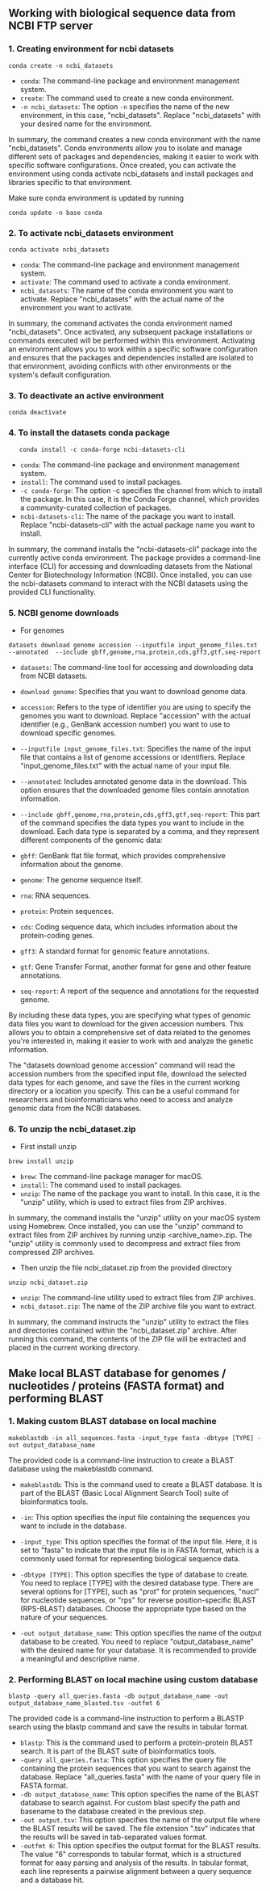 

## Working with biological sequence data from NCBI FTP server

### 1. Creating environment for ncbi datasets

```
conda create -n ncbi_datasets
```
* ```conda```: The command-line package and environment management system.
* ```create```: The command used to create a new conda environment.
* ```-n ncbi_datasets```: The option ```-n``` specifies the name of the new environment, in this case, "ncbi_datasets". Replace "ncbi_datasets" with your desired name for the environment.

In summary, the command creates a new conda environment with the name "ncbi_datasets". Conda environments allow you to isolate and manage different sets of packages and dependencies, making it easier to work with specific software configurations. Once created, you can activate the environment using conda activate ncbi_datasets and install packages and libraries specific to that environment.

Make sure conda environment is updated by running
```
conda update -n base conda
```

### 2. To activate ncbi_datasets environment
```
conda activate ncbi_datasets
```

* ```conda```: The command-line package and environment management system.
* ```activate```: The command used to activate a conda environment.
* ```ncbi_datasets```: The name of the conda environment you want to activate. Replace "ncbi_datasets" with the actual name of the environment you want to activate.

In summary, the command activates the conda environment named "ncbi_datasets". Once activated, any subsequent package installations or commands executed will be performed within this environment. Activating an environment allows you to work within a specific software configuration and ensures that the packages and dependencies installed are isolated to that environment, avoiding conflicts with other environments or the system's default configuration.


### 3. To deactivate an active environment

```
conda deactivate
```
### 4. To install the datasets conda package

```
   conda install -c conda-forge ncbi-datasets-cli
```
* ```conda```: The command-line package and environment management system.
* ```install```: The command used to install packages.
* ```-c conda-forge```: The option -c specifies the channel from which to install the package. In this case, it is the Conda Forge channel, which provides a community-curated collection of packages.
* ```ncbi-datasets-cli```: The name of the package you want to install. Replace "ncbi-datasets-cli" with the actual package name you want to install.

In summary, the command installs the "ncbi-datasets-cli" package into the currently active conda environment. The package provides a command-line interface (CLI) for accessing and downloading datasets from the National Center for Biotechnology Information (NCBI). Once installed, you can use the ncbi-datasets command to interact with the NCBI datasets using the provided CLI functionality.

### 5. NCBI genome downloads

* For genomes

```
datasets download genome accession --inputfile input_genome_files.txt --annotated  --include gbff,genome,rna,protein,cds,gff3,gtf,seq-report
```
* ```datasets```: The command-line tool for accessing and downloading data from NCBI datasets.
* ```download genome```: Specifies that you want to download genome data.
* ```accession```: Refers to the type of identifier you are using to specify the genomes you want to download. Replace "accession" with the actual identifier (e.g., GenBank accession number) you want to use to download specific genomes.
* ```--inputfile input_genome_files.txt```: Specifies the name of the input file that contains a list of genome accessions or identifiers. Replace "input_genome_files.txt" with the actual name of your input file.
* ```--annotated```: Includes annotated genome data in the download. This option ensures that the downloaded genome files contain annotation information.
* ```--include gbff,genome,rna,protein,cds,gff3,gtf,seq-report```: This part of the command specifies the data types you want to include in the download. Each data type is separated by a comma, and they represent different components of the genomic data:

* ```gbff```: GenBank flat file format, which provides comprehensive information about the genome.
* ```genome```: The genome sequence itself.
* ```rna```: RNA sequences.
* ```protein```: Protein sequences.
* ```cds```: Coding sequence data, which includes information about the protein-coding genes.
* ```gff3```: A standard format for genomic feature annotations.
* ```gtf```: Gene Transfer Format, another format for gene and other feature annotations.
* ```seq-report```: A report of the sequence and annotations for the requested genome.

By including these data types, you are specifying what types of genomic data files you want to download for the given accession numbers. This allows you to obtain a comprehensive set of data related to the genomes you're interested in, making it easier to work with and analyze the genetic information.

The "datasets download genome accession" command will read the accession numbers from the specified input file, download the selected data types for each genome, and save the files in the current working directory or a location you specify. This can be a useful command for researchers and bioinformaticians who need to access and analyze genomic data from the NCBI databases.


### 6. To unzip the ncbi_dataset.zip

* First install unzip

```
brew install unzip
```
* ```brew```: The command-line package manager for macOS.
* ```install```: The command used to install packages.
* ```unzip```: The name of the package you want to install. In this case, it is the "unzip" utility, which is used to extract files from ZIP archives.

In summary, the command installs the "unzip" utility on your macOS system using Homebrew. Once installed, you can use the "unzip" command to extract files from ZIP archives by running unzip <archive_name>.zip. The "unzip" utility is commonly used to decompress and extract files from compressed ZIP archives.

* Then unzip the file ncbi_dataset.zip from the provided directory

```
unzip ncbi_dataset.zip
```
* ```unzip```: The command-line utility used to extract files from ZIP archives.
* ```ncbi_dataset.zip```: The name of the ZIP archive file you want to extract.

In summary, the command instructs the "unzip" utility to extract the files and directories contained within the "ncbi_dataset.zip" archive. After running this command, the contents of the ZIP file will be extracted and placed in the current working directory.

## Make local BLAST database for genomes / nucleotides / proteins (FASTA format) and performing BLAST

### 1. Making custom BLAST database on local machine
```
makeblastdb -in all_sequences.fasta -input_type fasta -dbtype [TYPE] -out output_database_name
```
The provided code is a command-line instruction to create a BLAST database using the makeblastdb command.

* ```makeblastdb```: This is the command used to create a BLAST database. It is part of the BLAST (Basic Local Alignment Search Tool) suite of bioinformatics tools.

* ```-in```: This option specifies the input file containing the sequences you want to include in the database.
* ```-input_type```: This option specifies the format of the input file. Here, it is set to "fasta" to indicate that the input file is in FASTA format, which is a commonly used format for representing biological sequence data.
* ```-dbtype [TYPE]```: This option specifies the type of database to create. You need to replace [TYPE] with the desired database type. There are several options for [TYPE], such as "prot" for protein sequences, "nucl" for nucleotide sequences, or "rps" for reverse position-specific BLAST (RPS-BLAST) databases. Choose the appropriate type based on the nature of your sequences.
* ```-out output_database_name```: This option specifies the name of the output database to be created. You need to replace "output_database_name" with the desired name for your database. It is recommended to provide a meaningful and descriptive name.

### 2. Performing BLAST on local machine using custom database

```
blastp -query all_queries.fasta -db output_database_name -out output_database_name_blasted.tsv -outfmt 6
```
The provided code is a command-line instruction to perform a BLASTP search using the blastp command and save the results in tabular format.
* ```blastp```: This is the command used to perform a protein-protein BLAST search. It is part of the BLAST suite of bioinformatics tools.
* ```-query all_queries.fasta```: This option specifies the query file containing the protein sequences that you want to search against the database. Replace "all_queries.fasta" with the name of your query file in FASTA format.
* ```-db output_database_name```: This option specifies the name of the BLAST database to search against. For custom blast specify the path and basename to the database created in the previous step.
* ```-out output.tsv```: This option specifies the name of the output file where the BLAST results will be saved. The file extension ".tsv" indicates that the results will be saved in tab-separated values format.
* ```-outfmt 6```: This option specifies the output format for the BLAST results. The value "6" corresponds to tabular format, which is a structured format for easy parsing and analysis of the results. In tabular format, each line represents a pairwise alignment between a query sequence and a database hit.
  
                             
